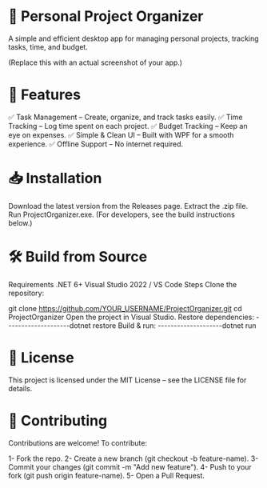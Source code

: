 # 📂 Personal Project Organizer
A simple and efficient desktop app for managing personal projects, tracking tasks, time, and budget.


(Replace this with an actual screenshot of your app.)

# 🚀 Features
✅ Task Management – Create, organize, and track tasks easily.
✅ Time Tracking – Log time spent on each project.
✅ Budget Tracking – Keep an eye on expenses.
✅ Simple & Clean UI – Built with WPF for a smooth experience.
✅ Offline Support – No internet required.

# 📥 Installation
Download the latest version from the Releases page.
Extract the .zip file.
Run ProjectOrganizer.exe.
(For developers, see the build instructions below.)

# 🛠️ Build from Source
Requirements
.NET 6+
Visual Studio 2022 / VS Code
Steps
Clone the repository:

git clone https://github.com/YOUR_USERNAME/ProjectOrganizer.git
cd ProjectOrganizer
Open the project in Visual Studio.
Restore dependencies:
--------------------dotnet restore
Build & run:
--------------------dotnet run
# 📄 License
This project is licensed under the MIT License – see the LICENSE file for details.

# 🙌 Contributing
Contributions are welcome! To contribute:

1- Fork the repo.
2- Create a new branch (git checkout -b feature-name).
3- Commit your changes (git commit -m "Add new feature").
4- Push to your fork (git push origin feature-name).
5- Open a Pull Request.
